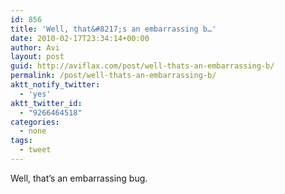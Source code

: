 ```yaml
---
id: 856
title: 'Well, that&#8217;s an embarrassing b…'
date: 2010-02-17T23:34:14+00:00
author: Avi
layout: post
guid: http://aviflax.com/post/well-thats-an-embarrassing-b/
permalink: /post/well-thats-an-embarrassing-b/
aktt_notify_twitter:
  - 'yes'
aktt_twitter_id:
  - "9266464518"
categories:
  - none
tags:
  - tweet
---
```

Well, that&#8217;s an embarrassing bug.